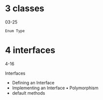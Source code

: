 
# 3 classes
03-25

    Enum Type


# 4 interfaces
4-16

Interfaces
- Defining an Interface
- Implementing an Interface • Polymorphism
- default methods

